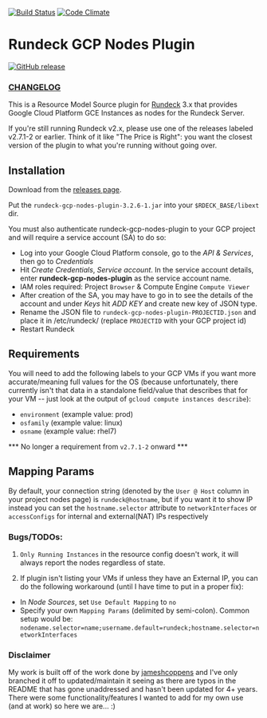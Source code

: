 [![Build Status](https://travis-ci.org/Neutrollized/rundeck-gcp-nodes-plugin.svg?branch=rundeck-3.2.6)](https://travis-ci.org/Neutrollized/rundeck-gcp-nodes-plugin)
[![Code Climate](https://codeclimate.com/github/Neutrollized/rundeck-gcp-nodes-plugin.png)](https://codeclimate.com/github/Neutrollized/rundeck-gcp-nodes-plugin)

# Rundeck GCP Nodes Plugin
[![GitHub release](https://img.shields.io/badge/release-v3.2.6--1-blue.svg)](https://github.com/Neutrollized/rundeck-gcp-nodes-plugin/releases)

### [CHANGELOG](https://github.com/Neutrollized/rundeck-gcp-nodes-plugin/blob/master/CHANGELOG.md)

This is a Resource Model Source plugin for [Rundeck](https://www.rundeck.org) 3.x that provides Google Cloud Platform GCE Instances as nodes for the Rundeck Server.

If you're still running Rundeck v2.x, please use one of the releases labeled v2.7.1-2 or earlier.  Think of it like "The Price is Right": you want the closest version of the plugin to what you're running without going over.


## Installation

Download from the [releases page](https://github.com/Neutrollized/rundeck-gcp-nodes-plugin/releases).

Put the `rundeck-gcp-nodes-plugin-3.2.6-1.jar` into your `$RDECK_BASE/libext` dir.

You must also authenticate rundeck-gcp-nodes-plugin to your GCP project and will require a service account (SA) to do so:
* Log into your Google Cloud Platform console, go to the *API & Services*, then go to *Credentials*
* Hit *Create Credentials*, *Service account*.  In the service account details, enter **rundeck-gcp-nodes-plugin** as the service account name.
* IAM roles required: Project `Browser` & Compute Engine `Compute Viewer`  
* After creation of the SA, you may have to go in to see the details of the account and under *Keys* hit *ADD KEY* and create new key of JSON type.
* Rename the JSON file to `rundeck-gcp-nodes-plugin-PROJECTID.json` and place it in /etc/rundeck/ (replace `PROJECTID` with your GCP project id)
* Restart Rundeck


## Requirements

You will need to add the following labels to your GCP VMs if you want more accurate/meaning full values for the OS (because unfortunately, there currently isn't that data in a standalone field/value that describes that for your VM -- just look at the output of `gcloud compute instances describe`):
* `environment` (example value: prod)
* `osfamily` (example value: linux)
* `osname` (example value: rhel7)

*** No longer a requirement from `v2.7.1-2` onward ***


## Mapping Params

By default, your connection string (denoted by the `User @ Host` column in your project nodes page) is `rundeck@hostname`, but if you want it to show IP instead you can set the `hostname.selector` attribute to `networkInterfaces` or `accessConfigs` for internal and external(NAT) IPs respectively


### Bugs/TODOs:

1. `Only Running Instances` in the resource config doesn't work, it will always report the nodes regardless of state.

2. If plugin isn't listing your VMs if unless they have an External IP, you can do the following workaround (until I have time to put in a proper fix):
* In *Node Sources*, set `Use Default Mapping` to `no`
* Specify your own `Mapping Params` (delimited by semi-colon).  Common setup would be: `nodename.selector=name;username.default=rundeck;hostname.selector=networkInterfaces`


### Disclaimer

My work is built off of the work done by [jameshcoppens](https://github.com/jameshcoppens/rundeck-gcp-nodes-plugin) and I've only branched it off to updated/maintain it seeing as there are typos in the README that has gone unaddressed and hasn't been updated for 4+ years.  There were some functionality/features I wanted to add for my own use (and at work) so here we are... :)
